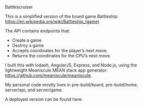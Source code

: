 Battlescruiser

This is a simplified version of the board game Battleship: https://en.wikipedia.org/wiki/Battleship_(game)

The API contains endpoints that:
- Create a game
- Destroy a game
- Accepts coordinates for the player’s next move.
- Returns the coordinates for the CPU’s next move.

I built this with lodash, AngularJS, Express, and Node.js, using the lightweight Meaniscule MEAN stack app generator: https://github.com/meaniscule/meaniscule. 

My personal code mostly lives in pre-build/board, pre-build/home, server/api, and server/game.

A deployed version can be found here: